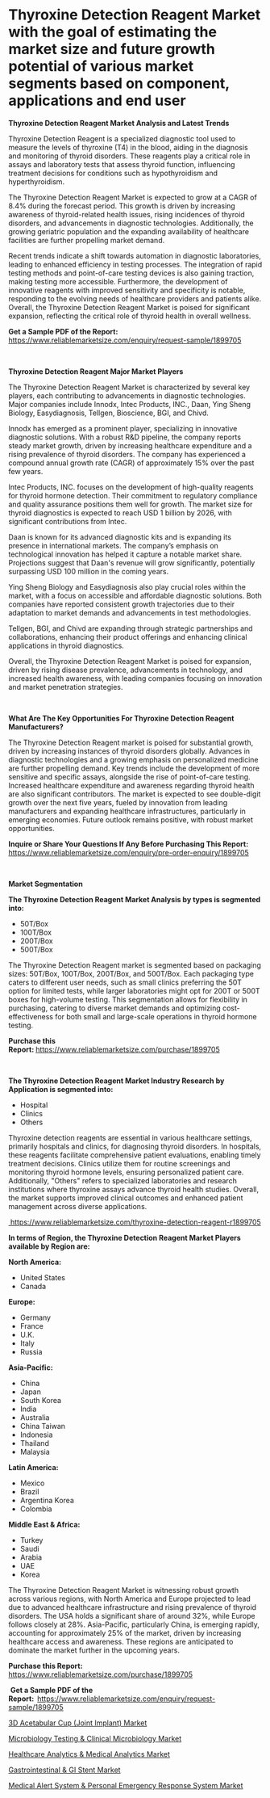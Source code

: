 <p><h1>Thyroxine Detection Reagent Market with the goal of estimating the market size and future growth potential of various market segments based on component, applications and end user</h1></p><p><strong>Thyroxine Detection Reagent Market Analysis and Latest Trends</strong></p>
<p><p>Thyroxine Detection Reagent is a specialized diagnostic tool used to measure the levels of thyroxine (T4) in the blood, aiding in the diagnosis and monitoring of thyroid disorders. These reagents play a critical role in assays and laboratory tests that assess thyroid function, influencing treatment decisions for conditions such as hypothyroidism and hyperthyroidism.</p><p>The Thyroxine Detection Reagent Market is expected to grow at a CAGR of 8.4% during the forecast period. This growth is driven by increasing awareness of thyroid-related health issues, rising incidences of thyroid disorders, and advancements in diagnostic technologies. Additionally, the growing geriatric population and the expanding availability of healthcare facilities are further propelling market demand.</p><p>Recent trends indicate a shift towards automation in diagnostic laboratories, leading to enhanced efficiency in testing processes. The integration of rapid testing methods and point-of-care testing devices is also gaining traction, making testing more accessible. Furthermore, the development of innovative reagents with improved sensitivity and specificity is notable, responding to the evolving needs of healthcare providers and patients alike. Overall, the Thyroxine Detection Reagent Market is poised for significant expansion, reflecting the critical role of thyroid health in overall wellness.</p></p>
<p><strong>Get a Sample PDF of the Report:&nbsp;</strong> <a href="https://www.reliablemarketsize.com/enquiry/request-sample/1899705?utm_campaign=1943&utm_medium=2&utm_source=Github&utm_content=ia&utm_term=05032025&utm_id=thyroxine-detection-reagent">https://www.reliablemarketsize.com/enquiry/request-sample/1899705</a></p>
<p>&nbsp;</p>
<p><strong>Thyroxine Detection Reagent Major Market Players</strong></p>
<p><p>The Thyroxine Detection Reagent Market is characterized by several key players, each contributing to advancements in diagnostic technologies. Major companies include Innodx, Intec Products, INC., Daan, Ying Sheng Biology, Easydiagnosis, Tellgen, Bioscience, BGI, and Chivd.</p><p>Innodx has emerged as a prominent player, specializing in innovative diagnostic solutions. With a robust R&D pipeline, the company reports steady market growth, driven by increasing healthcare expenditure and a rising prevalence of thyroid disorders. The company has experienced a compound annual growth rate (CAGR) of approximately 15% over the past few years.</p><p>Intec Products, INC. focuses on the development of high-quality reagents for thyroid hormone detection. Their commitment to regulatory compliance and quality assurance positions them well for growth. The market size for thyroid diagnostics is expected to reach USD 1 billion by 2026, with significant contributions from Intec.</p><p>Daan is known for its advanced diagnostic kits and is expanding its presence in international markets. The company’s emphasis on technological innovation has helped it capture a notable market share. Projections suggest that Daan's revenue will grow significantly, potentially surpassing USD 100 million in the coming years.</p><p>Ying Sheng Biology and Easydiagnosis also play crucial roles within the market, with a focus on accessible and affordable diagnostic solutions. Both companies have reported consistent growth trajectories due to their adaptation to market demands and advancements in test methodologies.</p><p>Tellgen, BGI, and Chivd are expanding through strategic partnerships and collaborations, enhancing their product offerings and enhancing clinical applications in thyroid diagnostics.</p><p>Overall, the Thyroxine Detection Reagent Market is poised for expansion, driven by rising disease prevalence, advancements in technology, and increased health awareness, with leading companies focusing on innovation and market penetration strategies.</p></p>
<p>&nbsp;</p>
<p><strong>What Are The Key Opportunities For Thyroxine Detection Reagent Manufacturers?</strong></p>
<p><p>The Thyroxine Detection Reagent market is poised for substantial growth, driven by increasing instances of thyroid disorders globally. Advances in diagnostic technologies and a growing emphasis on personalized medicine are further propelling demand. Key trends include the development of more sensitive and specific assays, alongside the rise of point-of-care testing. Increased healthcare expenditure and awareness regarding thyroid health are also significant contributors. The market is expected to see double-digit growth over the next five years, fueled by innovation from leading manufacturers and expanding healthcare infrastructures, particularly in emerging economies. Future outlook remains positive, with robust market opportunities.</p></p>
<p><strong>Inquire or Share Your Questions If Any Before Purchasing This Report:</strong> <a href="https://www.reliablemarketsize.com/enquiry/pre-order-enquiry/1899705?utm_campaign=1943&utm_medium=2&utm_source=Github&utm_content=ia&utm_term=05032025&utm_id=thyroxine-detection-reagent">https://www.reliablemarketsize.com/enquiry/pre-order-enquiry/1899705</a></p>
<p>&nbsp;</p>
<p><strong>Market Segmentation</strong></p>
<p><strong>The Thyroxine Detection Reagent Market Analysis by types is segmented into:</strong></p>
<p><ul><li>50T/Box</li><li>100T/Box</li><li>200T/Box</li><li>500T/Box</li></ul></p>
<p><p>The Thyroxine Detection Reagent market is segmented based on packaging sizes: 50T/Box, 100T/Box, 200T/Box, and 500T/Box. Each packaging type caters to different user needs, such as small clinics preferring the 50T option for limited tests, while larger laboratories might opt for 200T or 500T boxes for high-volume testing. This segmentation allows for flexibility in purchasing, catering to diverse market demands and optimizing cost-effectiveness for both small and large-scale operations in thyroid hormone testing.</p></p>
<p><strong>Purchase this Report:&nbsp;</strong><a href="https://www.reliablemarketsize.com/purchase/1899705?utm_campaign=1943&utm_medium=2&utm_source=Github&utm_content=ia&utm_term=05032025&utm_id=thyroxine-detection-reagent">https://www.reliablemarketsize.com/purchase/1899705</a></p>
<p>&nbsp;</p>
<p><strong>The Thyroxine Detection Reagent Market Industry Research by Application is segmented into:</strong></p>
<p><ul><li>Hospital</li><li>Clinics</li><li>Others</li></ul></p>
<p><p>Thyroxine detection reagents are essential in various healthcare settings, primarily hospitals and clinics, for diagnosing thyroid disorders. In hospitals, these reagents facilitate comprehensive patient evaluations, enabling timely treatment decisions. Clinics utilize them for routine screenings and monitoring thyroid hormone levels, ensuring personalized patient care. Additionally, "Others" refers to specialized laboratories and research institutions where thyroxine assays advance thyroid health studies. Overall, the market supports improved clinical outcomes and enhanced patient management across diverse applications.</p></p>
<p><a href="https://www.reliablemarketsize.com/thyroxine-detection-reagent-r1899705?utm_campaign=1943&utm_medium=2&utm_source=Github&utm_content=ia&utm_term=05032025&utm_id=thyroxine-detection-reagent">&nbsp;https://www.reliablemarketsize.com/thyroxine-detection-reagent-r1899705</a></p>
<p><strong>In terms of Region, the Thyroxine Detection Reagent Market Players available by Region are:</strong></p>
<p>
    <p> <strong> North America: </strong>
        <ul>
            <li>United States</li>
            <li>Canada</li>
        </ul>
        </p> 
    <p> <strong> Europe: </strong>
        <ul>
            <li>Germany</li>
            <li>France</li>
            <li>U.K.</li>
            <li>Italy</li>
            <li>Russia</li>
        </ul>
        </p> 
    <p> <strong> Asia-Pacific: </strong>
        <ul>
            <li>China</li>
            <li>Japan</li>
            <li>South Korea</li>
            <li>India</li>
            <li>Australia</li>
            <li>China Taiwan</li>
            <li>Indonesia</li>
            <li>Thailand</li>
            <li>Malaysia</li>
        </ul>
        </p> 
    <p> <strong> Latin America: </strong>
        <ul>
            <li>Mexico</li>
            <li>Brazil</li>
            <li>Argentina Korea</li>
            <li>Colombia</li>
        </ul>
        </p> 
    <p> <strong> Middle East & Africa: </strong>
        <ul>
            <li>Turkey</li>
            <li>Saudi</li>
            <li>Arabia</li>
            <li>UAE</li>
            <li>Korea</li>
        </ul>
    </p>
    </p>
<p><p>The Thyroxine Detection Reagent Market is witnessing robust growth across various regions, with North America and Europe projected to lead due to advanced healthcare infrastructure and rising prevalence of thyroid disorders. The USA holds a significant share of around 32%, while Europe follows closely at 28%. Asia-Pacific, particularly China, is emerging rapidly, accounting for approximately 25% of the market, driven by increasing healthcare access and awareness. These regions are anticipated to dominate the market further in the upcoming years.</p></p>
<p><strong>Purchase this Report: </strong><a href="https://www.reliablemarketsize.com/purchase/1899705?utm_campaign=1943&utm_medium=2&utm_source=Github&utm_content=ia&utm_term=05032025&utm_id=thyroxine-detection-reagent">https://www.reliablemarketsize.com/purchase/1899705</a></p>
<p>&nbsp;<strong>Get a Sample PDF of the Report:&nbsp;&nbsp;</strong><a href="https://www.reliablemarketsize.com/enquiry/request-sample/1899705?utm_campaign=1943&utm_medium=2&utm_source=Github&utm_content=ia&utm_term=05032025&utm_id=thyroxine-detection-reagent">https://www.reliablemarketsize.com/enquiry/request-sample/1899705</a></p>
<p><strong></strong></p>
<p><p><a href="https://github.com/stvnpukaj10/Market-Research-Report-List-1/blob/main/3d-acetabular-cup-joint-implant-market.md?utm_campaign=1943&utm_medium=2&utm_source=Github&utm_content=ia&utm_term=05032025&utm_id=thyroxine-detection-reagent">3D Acetabular Cup (Joint Implant) Market</a></p><p><a href="https://github.com/nikkoureta1y/Market-Research-Report-List-1/blob/main/microbiology-testing-clinical-microbiology-market.md?utm_campaign=1943&utm_medium=2&utm_source=Github&utm_content=ia&utm_term=05032025&utm_id=thyroxine-detection-reagent">Microbiology Testing & Clinical Microbiology Market</a></p><p><a href="https://github.com/lolahberkik5/Market-Research-Report-List-1/blob/main/healthcare-analytics-medical-analytics-market.md?utm_campaign=1943&utm_medium=2&utm_source=Github&utm_content=ia&utm_term=05032025&utm_id=thyroxine-detection-reagent">Healthcare Analytics & Medical Analytics Market</a></p><p><a href="https://github.com/dubelsuehsik/Market-Research-Report-List-1/blob/main/gastrointestinal-gi-stent-market.md?utm_campaign=1943&utm_medium=2&utm_source=Github&utm_content=ia&utm_term=05032025&utm_id=thyroxine-detection-reagent">Gastrointestinal & GI Stent Market</a></p><p><a href="https://github.com/bloggglazaie/Market-Research-Report-List-1/blob/main/medical-alert-system-personal-emergency-response-system-market.md?utm_campaign=1943&utm_medium=2&utm_source=Github&utm_content=ia&utm_term=05032025&utm_id=thyroxine-detection-reagent">Medical Alert System & Personal Emergency Response System Market</a></p></p>